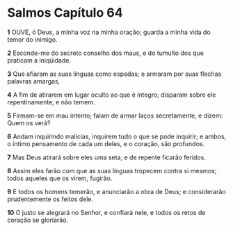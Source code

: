 # Salmos Capítulo 64

**1** 	OUVE, ó Deus, a minha voz na minha oração; guarda a minha vida do temor do inimigo.

**2** 	Esconde-me do secreto conselho dos maus, e do tumulto dos que praticam a iniqüidade.

**3** 	Que afiaram as suas línguas como espadas; e armaram por suas flechas palavras amargas,

**4** 	A fim de atirarem em lugar oculto ao que é íntegro; disparam sobre ele repentinamente, e não temem.

**5** 	Firmam-se em mau intento; falam de armar laços secretamente, e dizem: Quem os verá?

**6** 	Andam inquirindo malícias, inquirem tudo o que se pode inquirir; e ambos, o íntimo pensamento de cada um deles, e o coração, são profundos.

**7** 	Mas Deus atirará sobre eles uma seta, e de repente ficarão feridos.

**8** 	Assim eles farão com que as suas línguas tropecem contra si mesmos; todos aqueles que os virem, fugirão.

**9** 	E todos os homens temerão, e anunciarão a obra de Deus; e considerarão prudentemente os feitos dele.

**10** 	O justo se alegrará no Senhor, e confiará nele, e todos os retos de coração se gloriarão.

